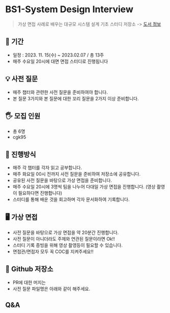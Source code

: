 # BS1-System Design Interview
> 가상 면접 사례로 배우는 대규모 시스템 설계 기초 스터디 저장소 ->
> [도서 정보](http://www.yes24.com/Product/Goods/102819435)

## 📆 기간

- 일정 : 2023. 11. 15(수) ~ 2023.02.07  / 총 13주
- 매주 수요일 20시에 대면 면접 스터디로 진행됩니다

## 💡 사전 질문

- 매주 챕터와 관련한 사전 질문을 준비하여야 합니다.
- 본 질문 3가지와 본 질문에 대한 꼬리 질문을 2가지 이상 준비합니다.


## 🖐 모집 인원

- 총 6명
- cgk95


## 📜 진행방식

- 매주 각 챕터를 각자 읽고 공부합니다.
- 매주 화요일 00시 전까지 사전 질문을 준비하여 저장소에 공유합니다.
- 공유된 사전 질문을 바탕으로 가상 면접을 준비합니다.
- 매주 수요일 20시에 3명씩 팀을 나누어 다대일 가상 면접을 진행합니다. (영상 촬영이 필요하다면 진행합니다)
- 스터디를 통해 배운 것을 회고하며 각자 문서화하여 기록합니다.

## 🖥 가상 면접

- 사전 질문을 바탕으로 가상 면접을 약 20분간 진행합니다.
- 사전 질문이 아니더라도 주제와 연관된 질문이라면 Ok!!
- 스터디 기록 증빙을 위해 영상 촬영등이 필요할 수 있습니다.
- 면접관/면접자 모두 꼭 COC를 지켜주세요!!


## 📑 Github 저장소

- PR에 대한 머지는
- 사전 질문 파일명은 아래와 같이 해주세요.

## Q&A
